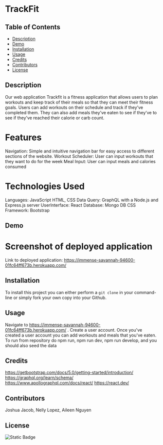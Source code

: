 # TrackFit
## Table of Contents

- [Description](#description)
- [Demo](#demo)
- [Installation](#installation)
- [Usage](#usage)
- [Credits](#credits)
- [Contributors](#contributors)
- [License](#license)

## Description

Our web application Trackfit is a fitness application that allows users to plan workouts and keep track of their meals so that they can meet their fitness goals. Users can add workouts on their schedule and track if they’ve completed them. They can also add meals they’ve eaten to see if they’ve to see if they’ve reached their calorie or carb count.

# Features

Navigation: Simple and intuitive navigation bar for easy access to different sections of the website.
Workout Scheduler: User can input workouts that they want to do for the week
Meal Input: User can input meals and calories consumed

# Technologies Used
Languages: JavaScript HTML, CSS
Data Query: GraphQL with a Node.js and Express.js server
UserInterface: React
Database: Mongo DB
CSS Framework: Bootstrap

## Demo

# Screenshot of deployed application

Link to deployed application: https://immense-savannah-94600-01fc64ff673b.herokuapp.com/

## Installation
To install this project you can either perform a `git clone` in your command-line or simply fork your own copy into your Github.

## Usage
Navigate to https://immense-savannah-94600-01fc64ff673b.herokuapp.com/ . Create a user account. Once you've created a user account you can add workouts and meals that you've eaten. To run from repository do npm run, npm run dev, npm run develop, and
you should also seed the data

## Credits
https://getbootstrap.com/docs/5.0/getting-started/introduction/
https://graphql.org/learn/schema/
https://www.apollographql.com/docs/react/
https://react.dev/

## Contributors
Joshua Jacob, Nelly Lopez, Aileen Nguyen

## License

![Static Badge](https://img.shields.io/badge/MIT-blue)
